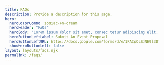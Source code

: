 ```yaml
---
title: FAQs
description: Provide a description for this page.
hero:
  heroColorCombo: zodiac-on-cream
  heroHeader: "FAQs"
  heroBody: "Lorem ipsum dolor sit amet, consec tetur adipiscing elit. Vivamus et quam finibus, auctor arcu eu, consectetur erat. Mauris vitae arcu quis nunc varius."
  heroButtonLeftLabel: Submit An Event Proposal
  heroButtonLeftURL: https://docs.google.com/forms/d/e/1FAIpQLSdNE9l3Df58coVJBav1ibV3LGiQZhsiAs9pf0-RcEZO0IQv7Q/viewform
  showHeroButtonLeft: false
layout: layouts/faqs.njk
permalink: /faqs/
---
```

